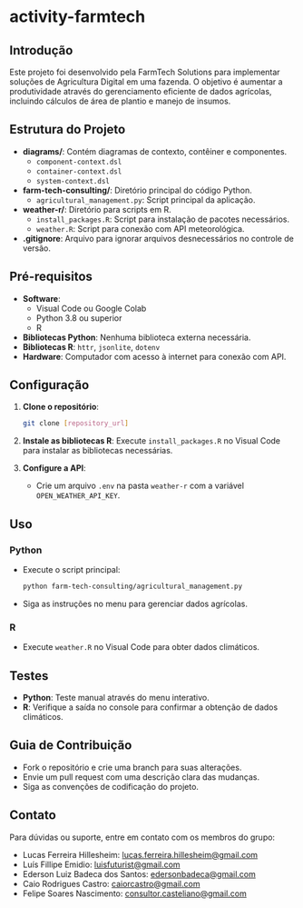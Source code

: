 # activity-farmtech


## Introdução

Este projeto foi desenvolvido pela FarmTech Solutions para implementar soluções de Agricultura Digital em uma fazenda. O objetivo é aumentar a produtividade através do gerenciamento eficiente de dados agrícolas, incluindo cálculos de área de plantio e manejo de insumos.

## Estrutura do Projeto

- **diagrams/**: Contém diagramas de contexto, contêiner e componentes.
    - `component-context.dsl`
    - `container-context.dsl`
    - `system-context.dsl`
- **farm-tech-consulting/**: Diretório principal do código Python.
    - `agricultural_management.py`: Script principal da aplicação.
- **weather-r/**: Diretório para scripts em R.
    - `install_packages.R`: Script para instalação de pacotes necessários.
    - `weather.R`: Script para conexão com API meteorológica.
- **.gitignore**: Arquivo para ignorar arquivos desnecessários no controle de versão.

## Pré-requisitos

- **Software**:
    - Visual Code ou Google Colab
    - Python 3.8 ou superior
    - R
- **Bibliotecas Python**: Nenhuma biblioteca externa necessária.
- **Bibliotecas R**: `httr`, `jsonlite`, `dotenv`
- **Hardware**: Computador com acesso à internet para conexão com API.

## Configuração

1. **Clone o repositório**:
    
    ```bash
    git clone [repository_url]
    ```
    
2. **Instale as bibliotecas R**: Execute `install_packages.R` no Visual Code para instalar as bibliotecas necessárias.
3. **Configure a API**:
    - Crie um arquivo `.env` na pasta `weather-r` com a variável `OPEN_WEATHER_API_KEY`.

## Uso

### Python

- Execute o script principal:
    
    ```bash
    python farm-tech-consulting/agricultural_management.py
    ```
    
- Siga as instruções no menu para gerenciar dados agrícolas.

### R

- Execute `weather.R` no Visual Code para obter dados climáticos.

## Testes

- **Python**: Teste manual através do menu interativo.
- **R**: Verifique a saída no console para confirmar a obtenção de dados climáticos.

## Guia de Contribuição

- Fork o repositório e crie uma branch para suas alterações.
- Envie um pull request com uma descrição clara das mudanças.
- Siga as convenções de codificação do projeto.

## Contato

Para dúvidas ou suporte, entre em contato com os membros do grupo:

- Lucas Ferreira Hillesheim: [lucas.ferreira.hillesheim@gmail.com](mailto:lucas.ferreira.hillesheim@gmail.com)
- Luís Fillipe Emidio: [luisfuturist@gmail.com](mailto:luisfuturist@gmail.com)
- Ederson Luiz Badeca dos Santos: [edersonbadeca@gmail.com](mailto:edersonbadeca@gmail.com)
- Caio Rodrigues Castro: [caiorcastro@gmail.com](mailto:caiorcastro@gmail.com)
- Felipe Soares Nascimento: [consultor.casteliano@gmail.com](mailto:consultor.casteliano@gmail.com)